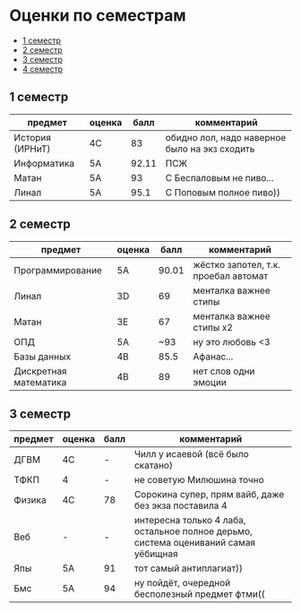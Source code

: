 # Оценки по семестрам

- [1 семестр](#sem1)
- [2 семестр](#sem2)
- [3 семестр](#sem3)
- [4 семестр](#sem4)

## 1 семестр <a name="sem1"></a>

| предмет         | оценка | балл  | комментарий                                   |
|-----------------|--------|-------|-----------------------------------------------|
| История (ИРНиТ) | 4C     | 83    | обидно лол, надо наверное было на экз сходить |
| Информатика     | 5A     | 92.11 | ПСЖ                                           |
| Матан           | 5A     | 93    | С Беспаловым не пиво...                       |
| Линал           | 5A     | 95.1  | С Поповым полное пиво))                       |

## 2 семестр <a name="sem2"></a>

| предмет               | оценка | балл  | комментарий                          |
|-----------------------|--------|-------|--------------------------------------|
| Программирование      | 5A     | 90.01 | жёстко запотел, т.к. проебал автомат |
| Линал                 | 3D     | 69    | менталка важнее стипы                |
| Матан                 | 3E     | 67    | менталка важнее стипы x2             |
| ОПД                   | 5A     | ~93   | ну это любовь <3                     |
| Базы данных           | 4B     | 85.5  | Афанас...                            |
| Дискретная математика | 4B     | 89    | нет слов одни эмоции                 |

## 3 семестр <a name="sem3"></a>

| предмет | оценка | балл | комментарий                                                                         |
|---------|--------|------|-------------------------------------------------------------------------------------|
| ДГВМ    | 4C     | -    | Чилл у исаевой (всё было скатано)                                                   |
| ТФКП    | 4      | -    | не советую Милюшина точно                                                           |
| Физика  | 4C     | 78   | Сорокина супер, прям вайб, даже без экза поставила 4                                |
| Веб     | -      | -    | интересна только 4 лаба, остальное полное дерьмо, система оцениваний самая уёбищная |
| Япы     | 5A     | 91   | тот самый антиплагиат))                                                             |
| Бмс     | 5A     | 94   | ну пойдёт, очередной бесполезный предмет фтми((                                     |
